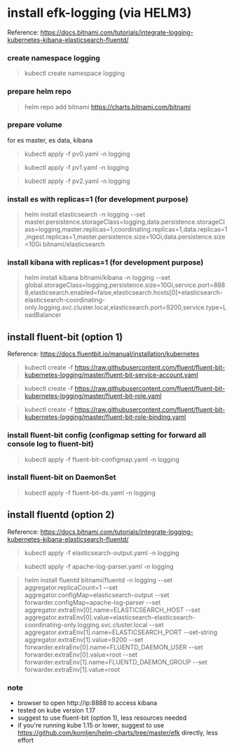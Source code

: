 # install efk-logging (via HELM3)

Reference: https://docs.bitnami.com/tutorials/integrate-logging-kubernetes-kibana-elasticsearch-fluentd/

### create namespace logging
 
> kubectl create namespace logging

### prepare helm repo

> helm repo add bitnami https://charts.bitnami.com/bitnami

### prepare volume 
for es master, es data, kibana

> kubectl apply -f pv0.yaml -n logging

> kubectl apply -f pv1.yaml -n logging

> kubectl apply -f pv2.yaml -n logging

### install es with replicas=1 (for development purpose)

> helm install elasticsearch -n logging --set master.persistence.storageClass=logging,data.persistence.storageClass=logging,master.replicas=1,coordinating.replicas=1,data.replicas=1,ingest.replicas=1,master.persistence.size=10Gi,data.persistence.size=10Gi bitnami/elasticsearch

### install kibana with replicas=1 (for development purpose)

> helm install kibana bitnami/kibana -n logging --set global.storageClass=logging,persistence.size=10Gi,service.port=8888,elasticsearch.enabled=false,elasticsearch.hosts[0]=elasticsearch-elasticsearch-coordinating-only.logging.svc.cluster.local,elasticsearch.port=9200,service.type=LoadBalancer


## install fluent-bit (option 1)

Reference: https://docs.fluentbit.io/manual/installation/kubernetes

> kubectl create -f https://raw.githubusercontent.com/fluent/fluent-bit-kubernetes-logging/master/fluent-bit-service-account.yaml

> kubectl create -f https://raw.githubusercontent.com/fluent/fluent-bit-kubernetes-logging/master/fluent-bit-role.yaml

> kubectl create -f https://raw.githubusercontent.com/fluent/fluent-bit-kubernetes-logging/master/fluent-bit-role-binding.yaml

### install fluent-bit config (configmap setting for forward all console log to fluent-bit)

> kubectl apply -f fluent-bit-configmap.yaml -n logging

### install fluent-bit on DaemonSet

> kubectl apply -f fluent-bit-ds.yaml -n logging

## install fluentd (option 2)

Reference: https://docs.bitnami.com/tutorials/integrate-logging-kubernetes-kibana-elasticsearch-fluentd/

> kubectl apply -f elasticsearch-output.yaml -n logging

> kubectl apply -f apache-log-parser.yaml -n logging

> helm install fluentd bitnami/fluentd -n logging --set aggregator.replicaCount=1 --set aggregator.configMap=elasticsearch-output --set forwarder.configMap=apache-log-parser --set aggregator.extraEnv[0].name=ELASTICSEARCH_HOST --set aggregator.extraEnv[0].value=elasticsearch-elasticsearch-coordinating-only.logging.svc.cluster.local --set aggregator.extraEnv[1].name=ELASTICSEARCH_PORT --set-string aggregator.extraEnv[1].value=9200 --set forwarder.extraEnv[0].name=FLUENTD_DAEMON_USER --set forwarder.extraEnv[0].value=root --set forwarder.extraEnv[1].name=FLUENTD_DAEMON_GROUP --set forwarder.extraEnv[1].value=root
  
### note
- browser to open http://ip:8888 to access kibana
- tested on kube version 1.17
- suggest to use fluent-bit (option 1), less resources needed
- if you're running kube 1.15 or lower, suggest to use https://github.com/komljen/helm-charts/tree/master/efk directly, less effort